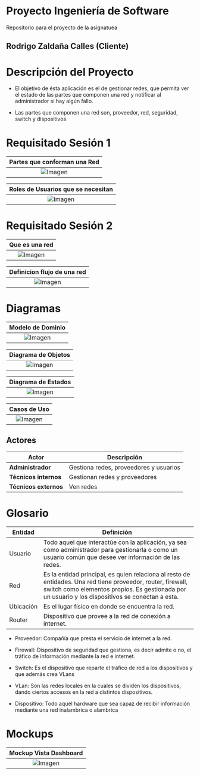 # Proyecto Ingeniería de Software

Repositorio para el proyecto de la asignatuea

## Rodrigo Zaldaña Calles (Cliente)

# Descripción del Proyecto

* El objetivo de ésta aplicación es el de gestionar redes, que permita ver el estado de las partes que componen una red y notificar al administrador si hay algún fallo.

* Las partes que componen una red son, proveedor, red, seguridad, switch y dispositivos

# Requisitado Sesión 1

|Partes que conforman una Red|
|:-:|
|![Imagen](images/ContieneRed.PNG)|

|Roles de Usuarios que se necesitan|
|:-:|
|![Imagen](images/RolesUsuarios.PNG)|

# Requisitado Sesión 2
|Que es una red|
|:-:|
|![Imagen](images/ContieneRed.PNG)|

|Definicion flujo de una red|
|:-:|
|![Imagen](images/QueEsRed.PNG)|


# Diagramas

|Modelo de Dominio|
|:-:|
|![Imagen](images/ModeloDeDominio.png)|

|Diagrama de Objetos|
|:-:|
|![Imagen](images/DiagramaDeObjetos.png)|

|Diagrama de Estados|
|:-:|
|![Imagen](images/DiagramaDeEstados.png)|

|Casos de Uso|
|:-:|
|![Imagen](images/casosDeUso.png)|

## Actores

<div align="center">

|Actor|Descripción|
|-|-|
|**Administrador**|Gestiona redes, proveedores y usuarios|
|**Técnicos internos**|Gestionan redes y proveedores|
|**Técnicos externos**|Ven redes|

</div>

# Glosario

|Entidad|Definición
|-|-
|Usuario|Todo aquel que interactúe con la aplicación, ya sea como administrador para gestionarla o como un usuario común que desee ver información de las redes.
|Red|Es la entidad principal, es quien relaciona al resto de entidades. Una red tiene proveedor, router, firewall, switch como elementos propios. Es gestionada por un usuario y los dispositivos se conectan a esta.
|Ubicación|Es el lugar físico en donde se encuentra la red.
|Router|Dispositivo que provee a la red de conexión a internet.

- Proveedor: Compañía que presta el servicio de internet a la red.

- Firewall: Dispositivo de seguridad que gestiona, es decir admite o no, el tráfico de información mediante la red e internet.

- Switch: Es el dispositivo que reparte el tráfico de red a los dispositivos y que además crea VLans

- VLan: Son las redes locales en la cuales se dividen los dispositivos, dando ciertos accesos en la red a distintos dispositivos.

- Dispositivo: Todo aquel hardware que sea capaz de recibir información mediante una red inalambrica o alambrica

# Mockups

|Mockup Vista Dashboard|
|:-:|
|![Imagen](images/vistaDashboard.PNG)|

